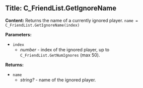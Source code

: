 ## Title: C_FriendList.GetIgnoreName

**Content:**
Returns the name of a currently ignored player.
`name = C_FriendList.GetIgnoreName(index)`

**Parameters:**
- `index`
  - *number* - index of the ignored player, up to `C_FriendList.GetNumIgnores` (max 50).

**Returns:**
- `name`
  - *string?* - name of the ignored player.